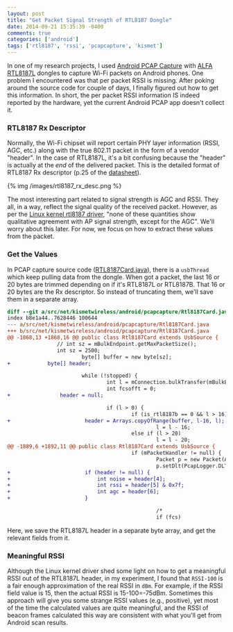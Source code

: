 ```yaml
---
layout: post
title: "Get Packet Signal Strength of RTL8187 Dongle"
date: 2014-09-21 15:35:39 -0400
comments: true
categories: ['android']
tags: ['rtl8187', 'rssi', 'pcapcapture', 'kismet']
---
```


In one of my research projects, I used [Android PCAP Capture][pcap] with
[ALFA RTL8187L][rtl8187] dongles to capture Wi-Fi packets on Android phones. One
problem I encountered was that per packet RSSI is missing. After poking around
the source code for couple of days, I finally figured out how to get this
information. In short, the per packet RSSI information IS indeed reported by the
hardware, yet the current Android PCAP app doesn't collect it.

<!--more-->

### RTL8187 Rx Descriptor

Normally, the Wi-Fi chipset will report certain PHY layer information (RSSI,
AGC, etc.) along with the true 802.11 packet in the form of a vendor "header".
In the case of RTL8187L, it's a bit confusing because the "header" is actually
at the _end_ of the delivered packet. This is the detailed format of RTL8187 Rx
descriptor (p.25 of the [datasheet][datasheet]).

{% img /images/rtl8187_rx_desc.png %}

The most interesting part related to signal strength is AGC and RSSI. They all,
in a way, reflect the signal quality of the received packet. However, as per
the [Linux kernel rtl8187 driver][driver], "none of these quantities show
qualitative agreement with AP signal strength, except for the AGC". We'll worry
about this later. For now, we focus on how to extract these values from the
packet.

### Get the Values

In PCAP capture source code ([RTL8187Card.java][code]), there is a `usbThread`
which keep pulling data from the dongle. When got a packet, the last 16 or 20
bytes are trimmed depending on if it's RTL8187L or RTL8187B. That 16 or 20 bytes
are the Rx descriptor. So instead of truncating them, we'll save them in a
separate array.

```diff
diff --git a/src/net/kismetwireless/android/pcapcapture/Rtl8187Card.java b/src/net/kismetwireless/android/pcapcapture/Rtl8187Card.java
index b8e1a44..7628446 100644
--- a/src/net/kismetwireless/android/pcapcapture/Rtl8187Card.java
+++ b/src/net/kismetwireless/android/pcapcapture/Rtl8187Card.java
@@ -1868,13 +1868,16 @@ public class Rtl8187Card extends UsbSource {
                // int sz = mBulkEndpoint.getMaxPacketSize();
                int sz = 2500;
                        byte[] buffer = new byte[sz];
+            byte[] header;

                        while (!stopped) {
                                int l = mConnection.bulkTransfer(mBulkEndpoint, buffer, sz, 1000);
                                int fcsofft = 0;
+                header = null;

                                if (l > 0) {
                                        if (is_rtl8187b == 0 && l > 16)
+                        header = Arrays.copyOfRange(buffer, l-16, l);
                                                l = l - 16;
                                        else if (l > 20)
                                                l = l - 20;
@@ -1889,6 +1892,11 @@ public class Rtl8187Card extends UsbSource {
                                        if (mPacketHandler != null) {
                                                Packet p = new Packet(Arrays.copyOfRange(buffer, 0, l));
                                                p.setDlt(PcapLogger.DLT_IEEE80211);
+                        if (header != null) {
+                            int noise = header[4];
+                            int rssi = header[5] & 0x7f;
+                            int agc = header[6];
+                        }

                                                /*
                                                if (fcs)
```

Here, we save the RTL8187L header in a separate byte array, and get the relevant
fields from it.

### Meaningful RSSI

Although the Linux kernel driver shed some light on how to get a meaningful RSSI
out of the RTL8187L header, in my experiment, I found that `RSSI-100` is a fair
enough approximation of the real RSSI in `dBm`. For example, if the RSSI field
value is 15, then the actual RSSI is 15-100=-75dBm. Sometimes this approach will
give you some strange RSSI values (e.g., positive), yet most of the time the
calculated values are quite meaningful, and the RSSI of beacon frames calculated
this way are consistent with what you'll get from Android scan results.

[pcap]: https://www.kismetwireless.net/android-pcap/
[code]: http://kismetwireless.net/gitweb/?p=android-pcap.git;a=blob;f=src/net/kismetwireless/android/pcapcapture/Rtl8187Card.java;h=b8e1a44bb3a32376876ae1ff169634d1355ad568;hb=HEAD
[datasheet]: http://www.pc817.cn/File/DataSheet/RTL8187L-101213110313eae9fcbc-018b-4c1c-8b66-2e80392311df.pdf
[rtl8187]: http://www.amazon.com/Alfa-Network-Wireless-802-11g-AWUS036H/dp/B000WXSO76
[driver]: https://github.com/torvalds/linux/blob/master/drivers/net/wireless/rtl818x/rtl8187/dev.c
